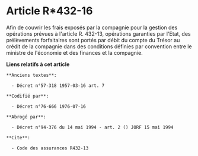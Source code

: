 # Article R*432-16

Afin de couvrir les frais exposés par la compagnie pour la gestion des opérations prévues à l'article R. 432-13, opérations
garanties par l'Etat, des prélèvements forfaitaires sont portés par débit du compte du Trésor au crédit de la compagnie dans
des conditions définies par convention entre le ministre de l'économie et des finances et la compagnie.

**Liens relatifs à cet article**

	**Anciens textes**:

	  - Décret n°57-318 1957-03-16 art. 7

	**Codifié par**:

	  - Décret n°76-666 1976-07-16

	**Abrogé par**:

	  - Décret n°94-376 du 14 mai 1994 - art. 2 () JORF 15 mai 1994

	**Cite**:

	  - Code des assurances R432-13
